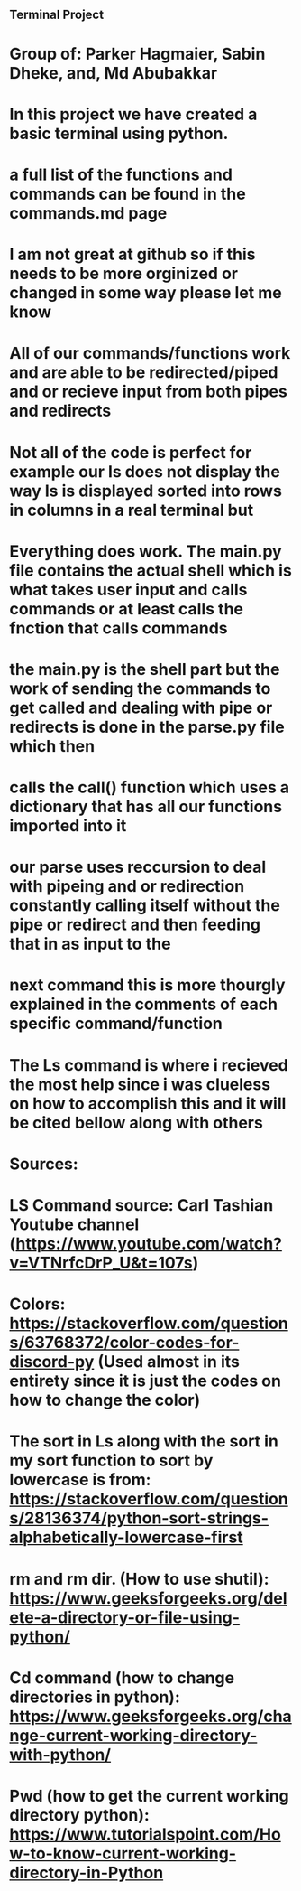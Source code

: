## Terminal Project
# Group of: Parker Hagmaier, Sabin Dheke, and, Md Abubakkar
# In this project we have created a basic terminal using python.
# a full list of the functions and commands can be found in the commands.md page
# I am not great at github so if this needs to be more orginized or changed in some way please let me know
# All of our commands/functions work and are able to be redirected/piped and or recieve input from both pipes and redirects 
# Not all of the code is perfect for example our ls does not display the way ls is displayed sorted into rows in columns in a real terminal but 
# Everything does work. The main.py file contains the actual shell which is what takes user input and calls commands or at least calls the fnction that calls commands
# the main.py is the shell part but the work of sending the commands to get called and dealing with pipe or redirects is done in the parse.py file which then
# calls the call() function which uses a dictionary that has all our functions imported into it
# our parse uses reccursion to deal with pipeing and or redirection constantly calling itself without the pipe or redirect and then feeding that in as input to the 
# next command this is more thourgly explained in the comments of each specific command/function 
# The Ls command is where i recieved the most help since i was clueless on how to accomplish this and it will be cited bellow along with others
# Sources:
# LS Command source: Carl Tashian Youtube channel (https://www.youtube.com/watch?v=VTNrfcDrP_U&t=107s) 
# Colors: https://stackoverflow.com/questions/63768372/color-codes-for-discord-py (Used almost in its entirety since it is just the codes on how to change the color)
# The sort in Ls along with the sort in my sort function to sort by lowercase is from: https://stackoverflow.com/questions/28136374/python-sort-strings-alphabetically-lowercase-first
# rm and rm dir. (How to use shutil): https://www.geeksforgeeks.org/delete-a-directory-or-file-using-python/
# Cd command (how to change directories in python): https://www.geeksforgeeks.org/change-current-working-directory-with-python/
# Pwd (how to get the current working directory python): https://www.tutorialspoint.com/How-to-know-current-working-directory-in-Python
